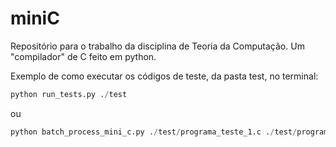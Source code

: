# miniC
Repositório para o trabalho da disciplina de Teoria da Computação. Um "compilador" de C feito em python.

Exemplo de como executar os códigos de teste, da pasta test, no terminal:

```py
python run_tests.py ./test
```

ou 

```py
python batch_process_mini_c.py ./test/programa_teste_1.c ./test/programa_teste_2.c ./test programa_teste_3.c ./test/programa_teste_4.c
```
